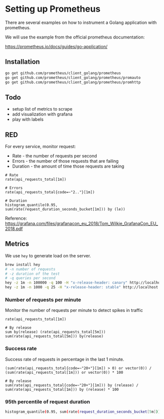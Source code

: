# Setting up Prometheus


There are several examples on how to instrument a Golang application with prometheus.

We will use the example from the official prometheus documentation:

https://prometheus.io/docs/guides/go-application/



## Installation

```bash
go get github.com/prometheus/client_golang/prometheus
go get github.com/prometheus/client_golang/prometheus/promauto
go get github.com/prometheus/client_golang/prometheus/promhttp
```

## Todo

- setup list of metrics to scrape
- add visualization with grafana
- play with labels

## RED

For every service, monitor request:
- Rate - the number of requests per second
- Errors - the number of those requests that are failing
- Duration - the amount of time those requests are taking

```promql
# Rate
rate(api_requests_total[1m])

# Errors
rate(api_requests_total{code=~"2.."}[1m])

# Duration
histogram_quantile(0.95, sum(rate(request_duration_seconds_bucket[1m])) by (le))
```

Reference: https://grafana.com/files/grafanacon_eu_2018/Tom_Wilkie_GrafanaCon_EU_2018.pdf

## Metrics


We use `hey` to generate load on the server.

```bash
brew install hey
# -n number of requests
# -z duration of the test
# -q queries per second
hey -z 1m -n 100000 -q 100 -H "x-release-header: canary" http://localhost:8000/
hey -z 1m -n 1000 -q 25 -H "x-release-header: stable" http://localhost:8000/
```

### Number of requests per minute

Monitor the number of requests per minute to detect spikes in traffic

```promql
rate(api_requests_total[1m])

# By release
sum by(release) (rate(api_requests_total[5m]))
sum(rate(api_requests_total[5m])) by(release)
```

### Success rate

Success rate of requests in percentage in the last 1 minute.

```promql
(sum(rate(api_requests_total{code=~"20+"}[1m]) > 0) or vector(0)) / (sum(rate(api_requests_total[1m])) or vector(0)) * 100

# By release
sum(rate(api_requests_total{code=~"20+"}[1m])) by (release) / sum(rate(api_requests_total[1m])) by (release) * 100
```


### 95th percentile of request duration

```bash
histogram_quantile(0.95, sum(rate(request_duration_seconds_bucket[5m])) by (path))
```
